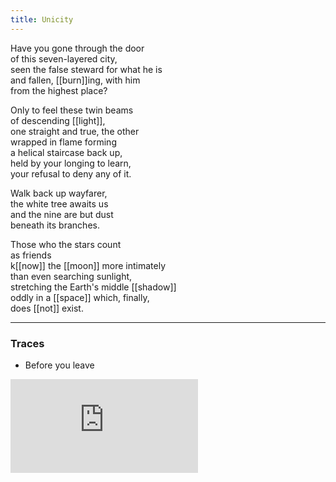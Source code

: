 ```yaml
---
title: Unicity
---
```


Have you gone through the door  
of this seven-layered city,   
seen the false steward for what he is  
and fallen, [[burn]]ing, with him  
from the highest place?   
  
Only to feel these twin beams  
of descending [[light]],   
one straight and true, the other  
wrapped in flame forming  
a helical staircase back up,   
held by your longing to learn,   
your refusal to deny any of it.   
  
Walk back up wayfarer,   
the white tree awaits us  
and the nine are but dust  
beneath its branches.   
  
Those who the stars count  
as friends  
k[[now]] the [[moon]] more intimately  
than even searching sunlight,  
stretching the Earth's middle [[shadow]]  
oddly in a [[space]] which, finally,  
does [[not]] exist.  

---

### Traces

* Before you leave

<iframe class="video" src="https://www.youtube-nocookie.com/embed/WWi4I6XO8pw" frameborder="0" allow="accelerometer; autoplay; encrypted-media; gyroscope; picture-in-picture" allowfullscreen></iframe>